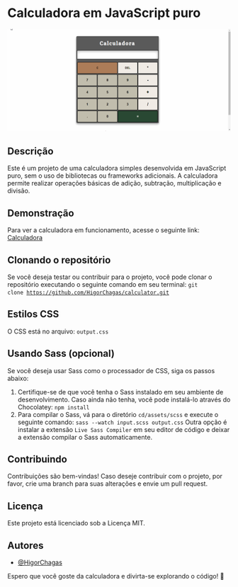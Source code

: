 
# Calculadora em JavaScript puro

![](calculadora.gif)

## Descrição
Este é um projeto de uma calculadora simples desenvolvida em JavaScript puro, sem o uso de bibliotecas ou frameworks adicionais. A calculadora permite realizar operações básicas de adição, subtração, multiplicação e divisão.

## Demonstração
Para ver a calculadora em funcionamento, acesse o seguinte link: [Calculadora](https://calculadora-netlify.netlify.app/)

## Clonando o repositório

Se você deseja testar ou contribuir para o projeto, você pode clonar o repositório executando o seguinte comando em seu terminal: <code>git clone https://github.com/HigorChagas/calculator.git</code>

## Estilos CSS
O CSS está no arquivo: <code>output.css</code>

## Usando Sass (opcional)
Se você deseja usar Sass como o processador de CSS, siga os passos abaixo:
1. Certifique-se de que você tenha o Sass instalado em seu ambiente de desenvolvimento. Caso ainda não tenha, você pode instalá-lo através do Chocolatey:
   `npm install`
2. Para compilar o Sass, vá para o diretório `cd/assets/scss` e execute o seguinte comando:
   `sass --watch input.scss output.css`
Outra opção é instalar a extensão `Live Sass Compiler` em seu editor de código e deixar a extensão compilar o Sass automaticamente.

## Contribuindo

Contribuições são bem-vindas! Caso deseje contribuir com o projeto, por favor, crie uma branch para suas alterações e envie um pull request.

## Licença
Este projeto está licenciado sob a Licença MIT.

## Autores

- [@HigorChagas](https://github.com/HigorChagas)

Espero que você goste da calculadora e divirta-se explorando o código! 🚀





